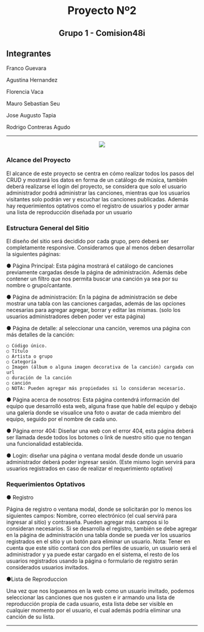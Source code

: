 <h1 align="center"> Proyecto Nº2 </h1>

<h2 align="center"> Grupo 1 - Comision48i </h2>
<h2 > Integrantes </h2>

 Franco Guevara
 
 Agustina Hernandez
 
 Florencia Vaca
 
 Mauro Sebastian Seu
 
 Jose Augusto Tapia
 
 Rodrigo Contreras Agudo
 <hr>

<p align="center">
  <img src="https://i.postimg.cc/DZMwCWh4/Captura-de-pantalla-2023-05-31-23-21-28.png" />
</p>


<h3>Alcance del Proyecto</h3>

El alcance de este proyecto se centra en cómo realizar todos los pasos del CRUD y mostrará los datos en
forma de un catálogo de música, también deberá realizarse el login del proyecto, se considera que solo el
usuario administrador podrá administrar las canciones, mientras que los usuarios visitantes solo podrán
ver y escuchar las canciones publicadas. Además hay requerimientos optativos como el registro de
usuarios y poder armar una lista de reproducción diseñada por un usuario


<h3>Estructura General del Sitio</h3>

El diseño del sitio será decidido por cada grupo, pero deberá ser completamente responsive.
Consideramos que al menos deben desarrollar la siguientes páginas:

● Página Principal: Esta página mostrará el catálogo de canciones previamente cargadas desde la
página de administración. Además debe contener un filtro que nos permita buscar una canción ya
sea por su nombre o grupo/cantante.

● Página de administración: En la página de administración se debe mostrar una tabla con las
canciones cargadas, además de las opciones necesarias para agregar agregar, borrar y editar las
mismas. (solo los usuarios administradores deben poder ver esta página)

● Página de detalle: al seleccionar una canción, veremos una página con más detalles de la canción:

    ○ Código único.
    ○ Título
    ○ Artista o grupo
    ○ Categoría
    ○ Imagen (álbum o alguna imagen decorativa de la canción) cargada con url
    ○ duración de la canción
    ○ canción
    ○ NOTA: Pueden agregar más propiedades si lo consideran necesario.
  
● Página acerca de nosotros: Esta página contendrá información del equipo que desarrolló esta
web, alguna frase que hable del equipo y debajo una galería donde se visualice una foto o avatar
de cada miembro del equipo, seguido por el nombre de cada uno.

● Página error 404: Diseñar una web con el error 404, esta página deberá ser llamada desde todos
los botones o link de nuestro sitio que no tengan una funcionalidad establecida.

● Login: diseñar una página o ventana modal desde donde un usuario administrador deberá poder
ingresar sesión. (Este mismo login servirá para usuarios registrados en caso de realizar el
requerimiento optativo)

 <h3>Requerimientos Optativos</h3>

● Registro

Página de registro o ventana modal, donde se solicitarán por lo menos los siguientes campos: Nombre,
correo electrónico (el cual servirá para ingresar al sitio) y contraseña. Pueden agregar más campos si lo
consideran necesarios. Si se desarrolla el registro, también se debe agregar en la página de administración
una tabla donde se pueda ver los usuarios registrados en el sitio y un botón para eliminar un usuario.
Nota: Tener en cuenta que este sitio contará con dos perfiles de usuario, un usuario será el administrador
y ya puede estar cargado en el sistema, el resto de los usuarios registrados usando la página o formulario
de registro serán considerados usuarios invitados.

●Lista de Reproduccion

Una vez que nos logueamos en la web como un usuario invitado, podemos seleccionar las canciones que
nos gusten e ir armando una lista de reproducción propia de cada usuario, esta lista debe ser visible en
cualquier momento por el usuario, el cual además podría eliminar una canción de su lista.

<hr>
